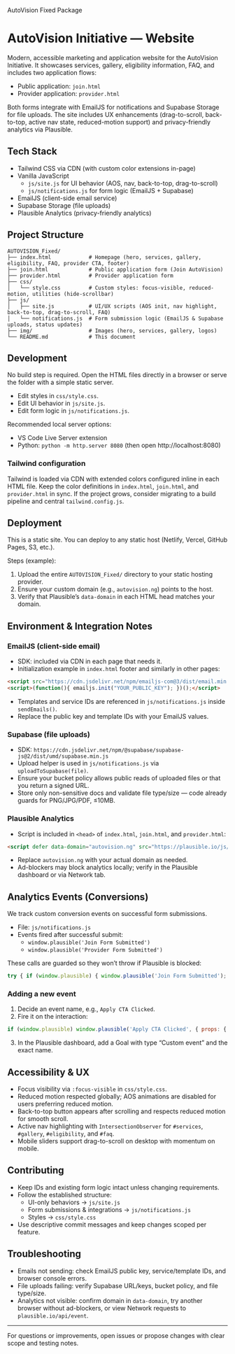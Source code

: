 
AutoVision Fixed Package

# AutoVision Initiative — Website

Modern, accessible marketing and application website for the AutoVision Initiative. It showcases services, gallery, eligibility information, FAQ, and includes two application flows:

- Public application: `join.html`
- Provider application: `provider.html`

Both forms integrate with EmailJS for notifications and Supabase Storage for file uploads. The site includes UX enhancements (drag-to-scroll, back-to-top, active nav state, reduced-motion support) and privacy-friendly analytics via Plausible.

## Tech Stack

- Tailwind CSS via CDN (with custom color extensions in-page)
- Vanilla JavaScript
  - `js/site.js` for UI behavior (AOS, nav, back-to-top, drag-to-scroll)
  - `js/notifications.js` for form logic (EmailJS + Supabase)
- EmailJS (client-side email service)
- Supabase Storage (file uploads)
- Plausible Analytics (privacy-friendly analytics)

## Project Structure

```
AUTOVISION_Fixed/
├── index.html            # Homepage (hero, services, gallery, eligibility, FAQ, provider CTA, footer)
├── join.html             # Public application form (Join AutoVision)
├── provider.html         # Provider application form
├── css/
│   └── style.css         # Custom styles: focus-visible, reduced-motion, utilities (hide-scrollbar)
├── js/
│   ├── site.js           # UI/UX scripts (AOS init, nav highlight, back-to-top, drag-to-scroll, FAQ)
│   └── notifications.js  # Form submission logic (EmailJS & Supabase uploads, status updates)
├── img/                  # Images (hero, services, gallery, logos)
└── README.md             # This document
```

## Development

No build step is required. Open the HTML files directly in a browser or serve the folder with a simple static server.

- Edit styles in `css/style.css`.
- Edit UI behavior in `js/site.js`.
- Edit form logic in `js/notifications.js`.

Recommended local server options:

- VS Code Live Server extension
- Python: `python -m http.server 8080` (then open http://localhost:8080)

### Tailwind configuration

Tailwind is loaded via CDN with extended colors configured inline in each HTML file. Keep the color definitions in `index.html`, `join.html`, and `provider.html` in sync. If the project grows, consider migrating to a build pipeline and central `tailwind.config.js`.

## Deployment

This is a static site. You can deploy to any static host (Netlify, Vercel, GitHub Pages, S3, etc.).

Steps (example):

1. Upload the entire `AUTOVISION_Fixed/` directory to your static hosting provider.
2. Ensure your custom domain (e.g., `autovision.ng`) points to the host.
3. Verify that Plausible’s `data-domain` in each HTML head matches your domain.

## Environment & Integration Notes

### EmailJS (client-side email)

- SDK: included via CDN in each page that needs it.
- Initialization example in `index.html` footer and similarly in other pages:

```html
<script src="https://cdn.jsdelivr.net/npm/emailjs-com@3/dist/email.min.js"></script>
<script>(function(){ emailjs.init("YOUR_PUBLIC_KEY"); })();</script>
```

- Templates and service IDs are referenced in `js/notifications.js` inside `sendEmails()`.
- Replace the public key and template IDs with your EmailJS values.

### Supabase (file uploads)

- SDK: `https://cdn.jsdelivr.net/npm/@supabase/supabase-js@2/dist/umd/supabase.min.js`
- Upload helper is used in `js/notifications.js` via `uploadToSupabase(file)`.
- Ensure your bucket policy allows public reads of uploaded files or that you return a signed URL.
- Store only non-sensitive docs and validate file type/size — code already guards for PNG/JPG/PDF, ≤10MB.

### Plausible Analytics

- Script is included in `<head>` of `index.html`, `join.html`, and `provider.html`:

```html
<script defer data-domain="autovision.ng" src="https://plausible.io/js/script.js"></script>
```

- Replace `autovision.ng` with your actual domain as needed.
- Ad-blockers may block analytics locally; verify in the Plausible dashboard or via Network tab.

## Analytics Events (Conversions)

We track custom conversion events on successful form submissions.

- File: `js/notifications.js`
- Events fired after successful submit:
  - `window.plausible('Join Form Submitted')`
  - `window.plausible('Provider Form Submitted')`

These calls are guarded so they won’t throw if Plausible is blocked:

```js
try { if (window.plausible) { window.plausible('Join Form Submitted'); } } catch(_) {}
```

### Adding a new event

1. Decide an event name, e.g., `Apply CTA Clicked`.
2. Fire it on the interaction:

```js
if (window.plausible) window.plausible('Apply CTA Clicked', { props: { location: 'Hero' } });
```

3. In the Plausible dashboard, add a Goal with type “Custom event” and the exact name.

## Accessibility & UX

- Focus visibility via `:focus-visible` in `css/style.css`.
- Reduced motion respected globally; AOS animations are disabled for users preferring reduced motion.
- Back-to-top button appears after scrolling and respects reduced motion for smooth scroll.
- Active nav highlighting with `IntersectionObserver` for `#services`, `#gallery`, `#eligibility`, and `#faq`.
- Mobile sliders support drag-to-scroll on desktop with momentum on mobile.

## Contributing

- Keep IDs and existing form logic intact unless changing requirements.
- Follow the established structure:
  - UI-only behaviors → `js/site.js`
  - Form submissions & integrations → `js/notifications.js`
  - Styles → `css/style.css`
- Use descriptive commit messages and keep changes scoped per feature.

## Troubleshooting

- Emails not sending: check EmailJS public key, service/template IDs, and browser console errors.
- File uploads failing: verify Supabase URL/keys, bucket policy, and file type/size.
- Analytics not visible: confirm domain in `data-domain`, try another browser without ad-blockers, or view Network requests to `plausible.io/api/event`.

---

For questions or improvements, open issues or propose changes with clear scope and testing notes.
